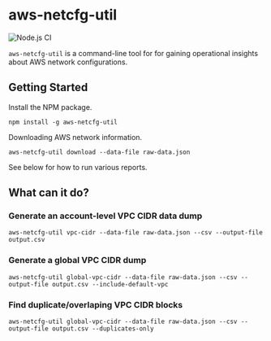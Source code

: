 # aws-netcfg-util

![Node.js CI](https://github.com/spaceshaker/aws-netcfg-util/workflows/Node.js%20CI/badge.svg?branch=master)

`aws-netcfg-util` is a command-line tool for for gaining operational insights about AWS network configurations.

## Getting Started

Install the NPM package.
```
npm install -g aws-netcfg-util
```

Downloading AWS network information.

```
aws-netcfg-util download --data-file raw-data.json
```

See below for how to run various reports.

## What can it do?

### Generate an account-level VPC CIDR data dump

```
aws-netcfg-util vpc-cidr --data-file raw-data.json --csv --output-file output.csv
```

### Generate a global VPC CIDR dump

```
aws-netcfg-util global-vpc-cidr --data-file raw-data.json --csv --output-file output.csv --include-default-vpc
```

### Find duplicate/overlaping VPC CIDR blocks

```
aws-netcfg-util global-vpc-cidr --data-file raw-data.json --csv --output-file output.csv --duplicates-only
```
